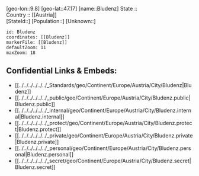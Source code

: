 ﻿---
location: [47.17,9.8] 
mapzoom: [7,12] 
mapmarker: city 
type: City
tags:
- geo/City


SpocWebEntityId: 29236
isDeleted: false
confidential: public

---
[geo-lon::9.8] 
[geo-lat::47.17] 
[name::Bludenz] 
State ::  
Country :: [[Austria]]  
[StateId::] 
[Population::] 
[Unknown::] 


```leaflet
id: Bludenz
coordinates: [[Bludenz]] 
markerFile: [[Bludenz]] 
defaultZoom: 11 
maxZoom: 18
```


## Confidential Links & Embeds: 
- [[../../../../../../_Standards/geo/Continent/Europe/Austria/City/Bludenz|Bludenz]] 
- [[../../../../../../_public/geo/Continent/Europe/Austria/City/Bludenz.public|Bludenz.public]] 
- [[../../../../../../_internal/geo/Continent/Europe/Austria/City/Bludenz.internal|Bludenz.internal]] 
- [[../../../../../../_protect/geo/Continent/Europe/Austria/City/Bludenz.protect|Bludenz.protect]] 
- [[../../../../../../_private/geo/Continent/Europe/Austria/City/Bludenz.private|Bludenz.private]] 
- [[../../../../../../_personal/geo/Continent/Europe/Austria/City/Bludenz.personal|Bludenz.personal]] 
- [[../../../../../../_secret/geo/Continent/Europe/Austria/City/Bludenz.secret|Bludenz.secret]] 
